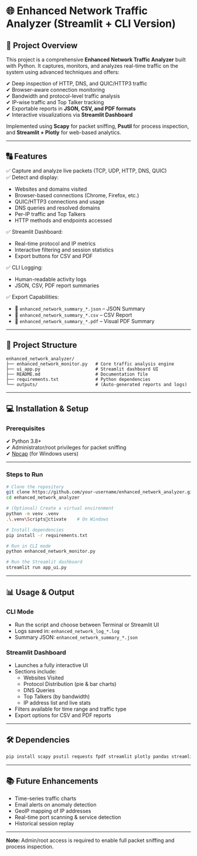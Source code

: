 # 🌐 Enhanced Network Traffic Analyzer (Streamlit + CLI Version)

## 📌 Project Overview

This project is a comprehensive **Enhanced Network Traffic Analyzer** built with Python. It captures, monitors, and analyzes real-time traffic on the system using advanced techniques and offers:

✔ Deep inspection of HTTP, DNS, and QUIC/HTTP3 traffic  
✔ Browser-aware connection monitoring  
✔ Bandwidth and protocol-level traffic analysis  
✔ IP-wise traffic and Top Talker tracking  
✔ Exportable reports in **JSON, CSV, and PDF formats**  
✔ Interactive visualizations via **Streamlit Dashboard**

Implemented using **Scapy** for packet sniffing, **Psutil** for process inspection, and **Streamlit + Plotly** for web-based analytics.

---

## 🔠 Features

✅ Capture and analyze live packets (TCP, UDP, HTTP, DNS, QUIC)  
✅ Detect and display:

* Websites and domains visited
* Browser-based connections (Chrome, Firefox, etc.)
* QUIC/HTTP3 connections and usage
* DNS queries and resolved domains
* Per-IP traffic and Top Talkers
* HTTP methods and endpoints accessed

✅ Streamlit Dashboard:

* Real-time protocol and IP metrics
* Interactive filtering and session statistics
* Export buttons for CSV and PDF

✅ CLI Logging:

* Human-readable activity logs
* JSON, CSV, PDF report summaries

✅ Export Capabilities:

* 📄 `enhanced_network_summary_*.json` – JSON Summary
* 📄 `enhanced_network_summary_*.csv` – CSV Report
* 📄 `enhanced_network_summary_*.pdf` – Visual PDF Summary

---

## 📂 Project Structure

```
enhanced_network_analyzer/
├── enhanced_network_monitor.py   # Core traffic analysis engine
├── ui_app.py                     # Streamlit dashboard UI
├── README.md                     # Documentation file
├── requirements.txt              # Python dependencies
└── outputs/                      # (Auto-generated reports and logs)
```

---

## 💻 Installation & Setup

### Prerequisites

✔ Python 3.8+  
✔ Administrator/root privileges for packet sniffing  
✔ [Npcap](https://nmap.org/npcap/) (for Windows users)  

---

### Steps to Run

```bash
# Clone the repository
git clone https://github.com/your-username/enhanced_network_analyzer.git
cd enhanced_network_analyzer

# (Optional) Create a virtual environment
python -m venv .venv
.\.venv\Scriptsctivate    # On Windows

# Install dependencies
pip install -r requirements.txt

# Run in CLI mode
python enhanced_network_monitor.py

# Run the Streamlit dashboard
streamlit run app_ui.py
```

---

## 📊 Usage & Output

### CLI Mode
* Run the script and choose between Terminal or Streamlit UI
* Logs saved in: `enhanced_network_log_*.log`
* Summary JSON: `enhanced_network_summary_*.json`

### Streamlit Dashboard
* Launches a fully interactive UI
* Sections include:
  * Websites Visited
  * Protocol Distribution (pie & bar charts)
  * DNS Queries
  * Top Talkers (by bandwidth)
  * IP address list and live stats
* Filters available for time range and traffic type
* Export options for CSV and PDF reports

---

## 🛠 Dependencies

```bash
pip install scapy psutil requests fpdf streamlit plotly pandas streamlit-autorefresh
```

---

## 📚 Future Enhancements

* Time-series traffic charts
* Email alerts on anomaly detection
* GeoIP mapping of IP addresses
* Real-time port scanning & service detection
* Historical session replay

---

**Note:** Admin/root access is required to enable full packet sniffing and process inspection.
